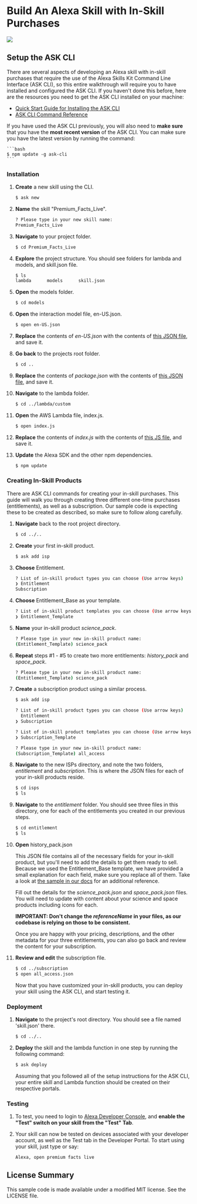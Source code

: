 # Build An Alexa Skill with In-Skill Purchases
<img src="https://m.media-amazon.com/images/G/01/mobile-apps/dex/alexa/alexa-skills-kit/tutorials/fact/header._TTH_.png" />

## Setup the ASK CLI
There are several aspects of developing an Alexa skill with in-skill purchases that require the use of the Alexa Skills Kit Command Line Interface (ASK CLI), so this entire walkthrough will require you to have installed and configured the ASK CLI.  If you haven't done this before, here are the resources you need to get the ASK CLI installed on your machine:

* [Quick Start Guide for Installing the ASK CLI](https://developer.amazon.com/docs/smapi/quick-start-alexa-skills-kit-command-line-interface.html)
* [ASK CLI Command Reference](https://developer.amazon.com/docs/smapi/ask-cli-command-reference.html)

If you have used the ASK CLI previously, you will also need to **make sure** that you have the **most recent version** of the ASK CLI.  You can make sure you have the latest version by running the command:

	```bash
	$ npm update -g ask-cli
	```

### Installation
1. **Create** a new skill using the CLI.

	```bash
	$ ask new
	```

2. **Name** the skill "Premium_Facts_Live".

	```bash
	? Please type in your new skill name:
 	Premium_Facts_Live
	```


3. **Navigate** to your project folder.

	```bash
	$ cd Premium_Facts_Live
	```

4. **Explore** the project structure.  You should see folders for lambda and models, and skill.json file.

	```bash
	$ ls
	lambda		models		skill.json
	```

5. **Open** the models folder.

	```bash
	$ cd models
	```

6. **Open** the interaction model file, en-US.json.

	```bash
	$ open en-US.json
	```

7. **Replace** the contents of *en-US.json* with the contents of [this JSON file](https://github.com/alexa/skill-sample-nodejs-fact-in-skill-purchases/blob/master/models/en-US.json), and save it.

8. **Go back** to the projects root folder.

	```bash
	$ cd ..
	```

9. **Replace** the contents of *package.json*  with the contents of [this JSON file](https://github.com/alexa/skill-sample-nodejs-fact-in-skill-purchases/blob/master/lambda/custom/package.json), and save it.

10. **Navigate** to the lambda folder.

	```bash
	$ cd ../lambda/custom
	```

11. **Open** the AWS Lambda file, index.js.

	```bash
	$ open index.js
	```

12. **Replace** the contents of *index.js* with the contents of [this JS file](https://github.com/alexa/skill-sample-nodejs-fact-in-skill-purchases/blob/master/lambda/custom/index.js), and save it.

13. **Update** the Alexa SDK and the other npm dependencies.

	```bash
	$ npm update
	```

### Creating In-Skill Products

There are ASK CLI commands for creating your in-skill purchases.  This guide will walk you through creating three different one-time purchases (entitlements), as well as a subscription.  Our sample code is expecting these to be created as described, so make sure to follow along carefully.

1. **Navigate** back to the root project directory.

	```bash
	$ cd ../..
	```

2. **Create** your first in-skill product.

	```bash
	$ ask add isp
	```

3. **Choose** Entitlement.

	```bash
	? List of in-skill product types you can choose (Use arrow keys)
	❯ Entitlement
  	Subscription
	```

4. **Choose** Entitlement_Base as your template.

	```bash
	? List of in-skill product templates you can choose (Use arrow keys)
	❯ Entitlement_Template
	```

5. **Name** your in-skill product *science_pack*.

	```bash
	? Please type in your new in-skill product name:
 	(Entitlement_Template) science_pack
	```

6. **Repeat** steps #1 - #5 to create two more entitlements: *history_pack* and *space_pack*.

	```bash
	? Please type in your new in-skill product name:
 	(Entitlement_Template) science_pack
	```

7. **Create** a subscription product using a similar process.

	```bash
	$ ask add isp

	? List of in-skill product types you can choose (Use arrow keys)
	  Entitlement
	❯ Subscription

	? List of in-skill product templates you can choose (Use arrow keys)
	❯ Subscription_Template

	? Please type in your new in-skill product name:
 	(Subscription_Template) all_access

8. **Navigate** to the new ISPs directory, and note the two folders, *entitlement* and *subscription*.  This is where the JSON files for each of your in-skill products reside.

	```bash
	$ cd isps
	$ ls
	```

9. **Navigate** to the *entitlement* folder.  You should see three files in this directory, one for each of the entitlements you created in our previous steps.

	```bash
	$ cd entitlement
	$ ls
	```

10. **Open** history_pack.json

	This JSON file contains all of the necessary fields for your in-skill product, but you'll need to add the details to get them ready to sell. Because we used the Entitlement_Base template, we have provided a small explanation for each field, make sure you replace all of them. Take a look at [the sample in our docs](https://developer.amazon.com/docs/smapi/isp-schemas.html#entitlement-schema) for an additional reference.

	Fill out the details for the *science_pack.json* and *space_pack.json* files.  You will need to update with content about your science and space products including icons for each.

	**IMPORTANT: Don't change the *referenceName* in your files, as our codebase is relying on those to be consistent.**

	Once you are happy with your pricing, descriptions, and the other metadata for your three entitlements, you can also go back and review the content for your subscription.

11. **Review and edit** the subscription file.

	```bash
	$ cd ../subscription
	$ open all_access.json
	```

	Now that you have customized your in-skill products, you can deploy your skill using the ASK CLI, and start testing it.

### Deployment

1. **Navigate** to the project's root directory. You should see a file named 'skill.json' there.

	```bash
	$ cd ../..
	```

2. **Deploy** the skill and the lambda function in one step by running the following command:

	```bash
	$ ask deploy
	```
	Assuming that you followed all of the setup instructions for the ASK CLI, your entire skill and Lambda function should be created on their respective portals.


### Testing

1. To test, you need to login to [Alexa Developer Console](http://developer.amazon.com), and **enable the "Test" switch on your skill from the "Test" Tab**.

2. Your skill can now be tested on devices associated with your developer account, as well as the Test tab in the Developer Portal. To start using your skill, just type or say:

	```text
	Alexa, open premium facts live
	```



## License Summary

This sample code is made available under a modified MIT license. See the LICENSE file.
